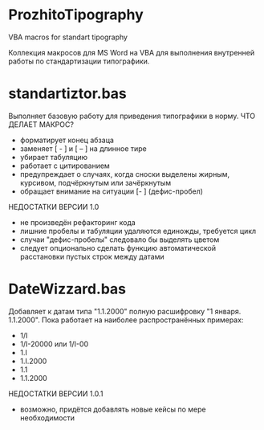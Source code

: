 # ProzhitoTipography
VBA macros for standart tipography

Коллекция макросов для MS Word на VBA для выполнения внутренней работы по стандартизации типографики.

standartiztor.bas
=================
Выполняет базовую работу для приведения типографики в норму.
ЧТО ДЕЛАЕТ МАКРОС?
- форматирует конец абзаца
- заменяет [ - ] и [ – ] на длинное тире
- убирает табуляцию
- работает с цитированием
- предупреждает о случаях, когда сноски выделены жирным, курсивом, подчёркнутым или зачёркнутым
- обращает внимание на ситуации [- ] (дефис-пробел)

НЕДОСТАТКИ ВЕРСИИ 1.0
- не произведён рефакторинг кода
- лишние пробелы и табуляции удаляются единожды, требуется цикл
- случаи "дефис-пробелы" следовало бы выделять цветом
- следует опционально сделать функцию автоматической расстановки пустых строк между датами

DateWizzard.bas
===============
Добавляет к датам типа "1.1.2000" полную расшифровку "1 января. 1.1.2000".
Пока работает на наиболее распространённых примерах:
- 1/I
- 1/I-20000 или 1/I-00
- 1.I
- 1.I.2000
- 1.1
- 1.1.2000

НЕДОСТАТКИ ВЕРСИИ 1.0.1
- возможно, придётся добавлять новые кейсы по мере необходимости
